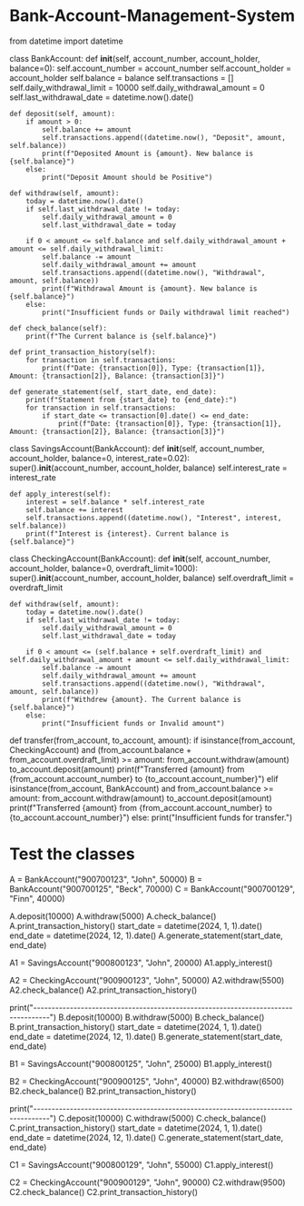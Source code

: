 # Bank-Account-Management-System
from datetime import datetime

class BankAccount:
    def __init__(self, account_number, account_holder, balance=0):
        self.account_number = account_number
        self.account_holder = account_holder
        self.balance = balance
        self.transactions = []
        self.daily_withdrawal_limit = 10000
        self.daily_withdrawal_amount = 0
        self.last_withdrawal_date = datetime.now().date()

    def deposit(self, amount):
        if amount > 0:
            self.balance += amount
            self.transactions.append((datetime.now(), "Deposit", amount, self.balance))
            print(f"Deposited Amount is {amount}. New balance is {self.balance}")
        else:
            print("Deposit Amount should be Positive")

    def withdraw(self, amount):
        today = datetime.now().date()
        if self.last_withdrawal_date != today:
            self.daily_withdrawal_amount = 0
            self.last_withdrawal_date = today

        if 0 < amount <= self.balance and self.daily_withdrawal_amount + amount <= self.daily_withdrawal_limit:
            self.balance -= amount
            self.daily_withdrawal_amount += amount
            self.transactions.append((datetime.now(), "Withdrawal", amount, self.balance))
            print(f"Withdrawal Amount is {amount}. New balance is {self.balance}")
        else:
            print("Insufficient funds or Daily withdrawal limit reached")

    def check_balance(self):
        print(f"The Current balance is {self.balance}")

    def print_transaction_history(self):
        for transaction in self.transactions:
            print(f"Date: {transaction[0]}, Type: {transaction[1]}, Amount: {transaction[2]}, Balance: {transaction[3]}")

    def generate_statement(self, start_date, end_date):
        print(f"Statement from {start_date} to {end_date}:")
        for transaction in self.transactions:
            if start_date <= transaction[0].date() <= end_date:
                print(f"Date: {transaction[0]}, Type: {transaction[1]}, Amount: {transaction[2]}, Balance: {transaction[3]}")

class SavingsAccount(BankAccount):
    def __init__(self, account_number, account_holder, balance=0, interest_rate=0.02):
        super().__init__(account_number, account_holder, balance)
        self.interest_rate = interest_rate

    def apply_interest(self):
        interest = self.balance * self.interest_rate
        self.balance += interest
        self.transactions.append((datetime.now(), "Interest", interest, self.balance))
        print(f"Interest is {interest}. Current balance is {self.balance}")

class CheckingAccount(BankAccount):
    def __init__(self, account_number, account_holder, balance=0, overdraft_limit=1000):
        super().__init__(account_number, account_holder, balance)
        self.overdraft_limit = overdraft_limit

    def withdraw(self, amount):
        today = datetime.now().date()
        if self.last_withdrawal_date != today:
            self.daily_withdrawal_amount = 0
            self.last_withdrawal_date = today

        if 0 < amount <= (self.balance + self.overdraft_limit) and self.daily_withdrawal_amount + amount <= self.daily_withdrawal_limit:
            self.balance -= amount
            self.daily_withdrawal_amount += amount
            self.transactions.append((datetime.now(), "Withdrawal", amount, self.balance))
            print(f"Withdrew {amount}. The Current balance is {self.balance}")
        else:
            print("Insufficient funds or Invalid amount")

def transfer(from_account, to_account, amount):
    if isinstance(from_account, CheckingAccount) and (from_account.balance + from_account.overdraft_limit) >= amount:
        from_account.withdraw(amount)
        to_account.deposit(amount)
        print(f"Transferred {amount} from {from_account.account_number} to {to_account.account_number}")
    elif isinstance(from_account, BankAccount) and from_account.balance >= amount:
        from_account.withdraw(amount)
        to_account.deposit(amount)
        print(f"Transferred {amount} from {from_account.account_number} to {to_account.account_number}")
    else:
        print("Insufficient funds for transfer.")

# Test the classes
A = BankAccount("900700123", "John", 50000)
B = BankAccount("900700125", "Beck", 70000)
C = BankAccount("900700129", "Finn", 40000)

A.deposit(10000)
A.withdraw(5000)
A.check_balance()
A.print_transaction_history()
start_date = datetime(2024, 1, 1).date()
end_date = datetime(2024, 12, 1).date()
A.generate_statement(start_date, end_date)

A1 = SavingsAccount("900800123", "John", 20000)
A1.apply_interest()

A2 = CheckingAccount("900900123", "John", 50000)
A2.withdraw(5500)
A2.check_balance()
A2.print_transaction_history()

print("----------------------------------------------------------------------------------")
B.deposit(10000)
B.withdraw(5000)
B.check_balance()
B.print_transaction_history()
start_date = datetime(2024, 1, 1).date()
end_date = datetime(2024, 12, 1).date()
B.generate_statement(start_date, end_date)

B1 = SavingsAccount("900800125", "John", 25000)
B1.apply_interest()

B2 = CheckingAccount("900900125", "John", 40000)
B2.withdraw(6500)
B2.check_balance()
B2.print_transaction_history()

print("----------------------------------------------------------------------------------")
C.deposit(10000)
C.withdraw(5000)
C.check_balance()
C.print_transaction_history()
start_date = datetime(2024, 1, 1).date()
end_date = datetime(2024, 12, 1).date()
C.generate_statement(start_date, end_date)

C1 = SavingsAccount("900800129", "John", 55000)
C1.apply_interest()

C2 = CheckingAccount("900900129", "John", 90000)
C2.withdraw(9500)
C2.check_balance()
C2.print_transaction_history()

